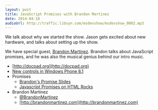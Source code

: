 ```yaml
---
layout: post
title: JavaScript Promises with Brandon Martinez
date: 2014-04-18
audioUrl: http://traffic.libsyn.com/msdevshow/msdevshow_0002.mp3
---
```


We talk about why we started the show. Jason gets excited about new hardware, and talks about setting up the show.

We have special guest, [Brandon Martinez](http://www.brandonmartinez.com/). Brandon talks about JavaScript promises, and he was also the musical genius behind our intro music.

 - [http://docpad.org](http://docpad.org)
 - [New controls in Windows Phone 8.1](http://blogs.msdn.com/b/thunbrynt/archive/2014/04/08/windows-phone-8-1-for-developers-what-controls-are-new.aspx
)
 - Promises
	 - [Brandon's Promise Slides](http://www.brandonmartinez.com/2014/03/22/grdevday-presentation-recap-from-callback-hell-to-the-javascript-promise-land/)
	 - [Javascript Promises on HTML Rocks](http://www.html5rocks.com/en/tutorials/es6/promises/)
 - Brandon Martinez
	 - [@BrandonMartinez](http://twitter.brandonmartinez.com)
	 - [http://brandonmartinez.com](http://brandonmartinez.com)